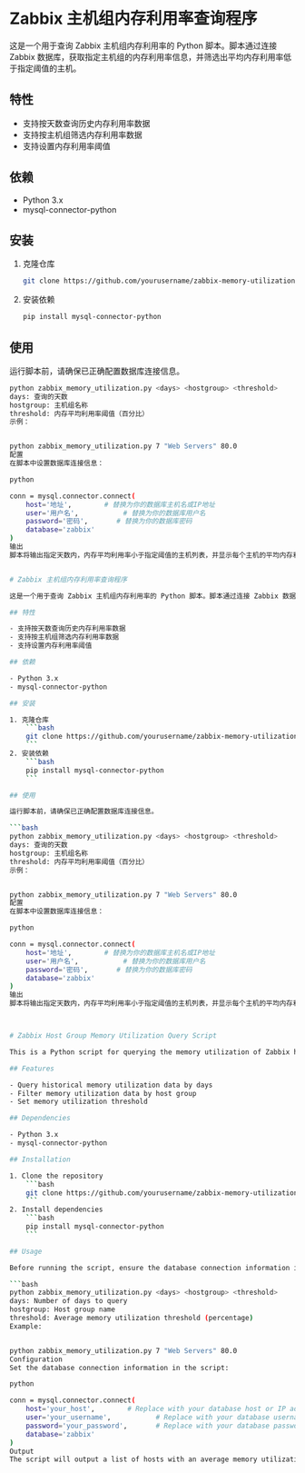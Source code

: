 # Zabbix 主机组内存利用率查询程序

这是一个用于查询 Zabbix 主机组内存利用率的 Python 脚本。脚本通过连接 Zabbix 数据库，获取指定主机组的内存利用率信息，并筛选出平均内存利用率低于指定阈值的主机。

## 特性

- 支持按天数查询历史内存利用率数据
- 支持按主机组筛选内存利用率数据
- 支持设置内存利用率阈值

## 依赖

- Python 3.x
- mysql-connector-python

## 安装

1. 克隆仓库
    ```bash
    git clone https://github.com/yourusername/zabbix-memory-utilization.git
    ```
2. 安装依赖
    ```bash
    pip install mysql-connector-python
    ```

## 使用

运行脚本前，请确保已正确配置数据库连接信息。

```bash
python zabbix_memory_utilization.py <days> <hostgroup> <threshold>
days: 查询的天数
hostgroup: 主机组名称
threshold: 内存平均利用率阈值（百分比）
示例：


python zabbix_memory_utilization.py 7 "Web Servers" 80.0
配置
在脚本中设置数据库连接信息：

python

conn = mysql.connector.connect(
    host='地址',        # 替换为你的数据库主机名或IP地址
    user='用户名',           # 替换为你的数据库用户名
    password='密码',       # 替换为你的数据库密码
    database='zabbix'
)
输出
脚本将输出指定天数内，内存平均利用率小于指定阈值的主机列表，并显示每个主机的平均内存利用率和最大内存利用率。


# Zabbix 主机组内存利用率查询程序

这是一个用于查询 Zabbix 主机组内存利用率的 Python 脚本。脚本通过连接 Zabbix 数据库，获取指定主机组的内存利用率信息，并筛选出平均内存利用率低于指定阈值的主机。

## 特性

- 支持按天数查询历史内存利用率数据
- 支持按主机组筛选内存利用率数据
- 支持设置内存利用率阈值

## 依赖

- Python 3.x
- mysql-connector-python

## 安装

1. 克隆仓库
    ```bash
    git clone https://github.com/yourusername/zabbix-memory-utilization.git
    ```
2. 安装依赖
    ```bash
    pip install mysql-connector-python
    ```

## 使用

运行脚本前，请确保已正确配置数据库连接信息。

```bash
python zabbix_memory_utilization.py <days> <hostgroup> <threshold>
days: 查询的天数
hostgroup: 主机组名称
threshold: 内存平均利用率阈值（百分比）
示例：


python zabbix_memory_utilization.py 7 "Web Servers" 80.0
配置
在脚本中设置数据库连接信息：

python

conn = mysql.connector.connect(
    host='地址',        # 替换为你的数据库主机名或IP地址
    user='用户名',           # 替换为你的数据库用户名
    password='密码',       # 替换为你的数据库密码
    database='zabbix'
)
输出
脚本将输出指定天数内，内存平均利用率小于指定阈值的主机列表，并显示每个主机的平均内存利用率和最大内存利用率。



# Zabbix Host Group Memory Utilization Query Script

This is a Python script for querying the memory utilization of Zabbix host groups. The script connects to the Zabbix database, retrieves memory utilization data for the specified host group, and filters out hosts with an average memory utilization below the specified threshold.

## Features

- Query historical memory utilization data by days
- Filter memory utilization data by host group
- Set memory utilization threshold

## Dependencies

- Python 3.x
- mysql-connector-python

## Installation

1. Clone the repository
    ```bash
    git clone https://github.com/yourusername/zabbix-memory-utilization.git
    ```
2. Install dependencies
    ```bash
    pip install mysql-connector-python
    ```

## Usage

Before running the script, ensure the database connection information is correctly configured.

```bash
python zabbix_memory_utilization.py <days> <hostgroup> <threshold>
days: Number of days to query
hostgroup: Host group name
threshold: Average memory utilization threshold (percentage)
Example:


python zabbix_memory_utilization.py 7 "Web Servers" 80.0
Configuration
Set the database connection information in the script:

python

conn = mysql.connector.connect(
    host='your_host',        # Replace with your database host or IP address
    user='your_username',           # Replace with your database username
    password='your_password',       # Replace with your database password
    database='zabbix'
)
Output
The script will output a list of hosts with an average memory utilization below the specified threshold within the specified number of days, showing each host's average and maximum memory utilization.


